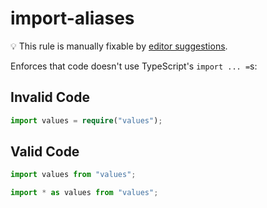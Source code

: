 # import-aliases

💡 This rule is manually fixable by [editor suggestions](https://eslint.org/docs/latest/use/core-concepts#rule-suggestions).

<!-- end auto-generated rule header -->

Enforces that code doesn't use TypeScript's `import ... =`s:

## Invalid Code

```ts
import values = require("values");
```

## Valid Code

```ts
import values from "values";
```

```ts
import * as values from "values";
```
